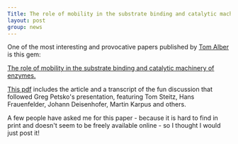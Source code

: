 ```yaml
---
Title: The role of mobility in the substrate binding and catalytic machinery of enzymes.
layout: post
group: news
---
```


One of the most interesting and provocative papers published by [Tom Alber](http://fraserlab.com/2014/04/04/Tom-Alber/) is this gem:

[The role of mobility in the substrate binding and catalytic machinery of enzymes.](http://www.ncbi.nlm.nih.gov/pubmed/6551232)

[This pdf](/static/pdf/alber_ciba_1982.pdf) includes the article and  a transcript of the fun discussion that followed Greg Petsko's presentation, featuring Tom Steitz, Hans Frauenfelder, Johann Deisenhofer, Martin Karpus and others.

A few people have asked me for this paper - because it is hard to find in print and doesn't seem to be freely available online - so I thought I would just post it!